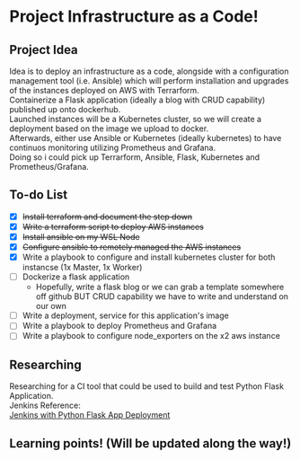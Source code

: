 # Project Infrastructure as a Code!
## Project Idea
Idea is to deploy an infrastructure as a code, alongside with a configuration management tool (i.e. Ansible) which will perform installation and upgrades of the instances deployed on AWS with Terrarform.  
Containerize a Flask application (ideally a blog with CRUD capability) published up onto dockerhub.  
Launched instances will be a Kubernetes cluster, so we will create a deployment based on the image we upload to docker.  
Afterwards, either use Ansible or Kubernetes (ideally kubernetes) to have continuos monitoring utilizing Prometheus and Grafana.  
Doing so i could pick up Terrarform, Ansible, Flask, Kubernetes and Prometheus/Grafana.  

## To-do List
- [x] ~~Install terraform and document the step down~~
- [x] ~~Write a terraform script to deploy AWS instances~~
- [x] ~~Install ansible on my WSL Node~~
- [x] ~~Configure ansible to remotely managed the AWS instances~~
- [x] Write a playbook to configure and install kubernetes cluster for both instancse (1x Master, 1x Worker)
- [ ] Dockerize a flask application
     - Hopefully, write a flask blog or we can grab a template somewhere off github BUT CRUD capability we have to write and understand on our own
- [ ] Write a deployment, service for this application's image
- [ ] Write a playbook to deploy Prometheus and Grafana
- [ ] Write a playbook to configure node_exporters on the x2 aws instance

## Researching
Researching for a CI tool that could be used to build and test Python Flask Application.  
Jenkins Reference:  
[Jenkins with Python Flask App Deployment](https://joachim8675309.medium.com/jenkins-ci-pipeline-with-python-8bf1a0234ec3)  

## Learning points! (Will be updated along the way!)
